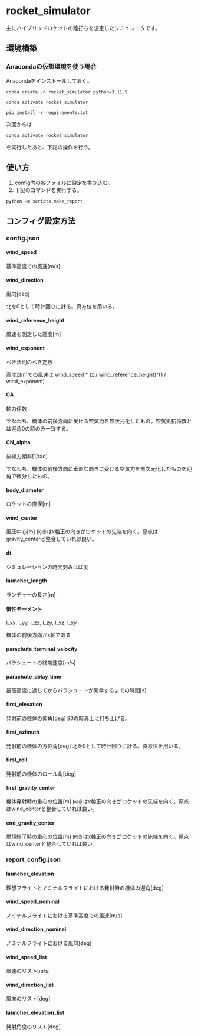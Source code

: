 # rocket_simulator
主にハイブリッドロケットの陸打ちを想定したシミュレータです。

## 環境構築

### Anacondaの仮想環境を使う場合

Anacondaをインストールしておく。

```
conda create -n rocket_simulator python=3.11.9
```

```
conda activate rocket_simulator
```

```
pip install -r requirements.txt
```
次回からは
```
conda activate rocket_simulator
```
を実行したあと、下記の操作を行う。

## 使い方
1. config内の各ファイルに設定を書き込む。
2. 下記のコマンドを実行する。
```
python -m scripts.make_report
```
## コンフィグ設定方法

### config.json

#### wind_speed
基準高度での風速[m/s]

#### wind_direction
風向[deg]

北を0として時計回りに計る。真方位を用いる。

#### wind_reference_height
風速を測定した高度[m]

#### wind_exponent
べき法則のべき定数

高度z[m]での風速は
wind_speed * (z / wind_reference_height)^(1 / wind\_exponent)

#### CA
軸力係数

すなわち、機体の前後方向に受ける空気力を無次元化したもの。空気抵抗係数とは迎角0の時のみ一致する。

#### CN_alpha
放線力傾斜[1/rad]

すなわち、機体の前後方向に垂直な向きに受ける空気力を無次元化したものを迎角で微分したもの。

#### body_diameter
ロケットの直径[m]

#### wind_center
風圧中心[m] 向きはx軸正の向きがロケットの先端を向く。原点はgravity_centerと整合していれば良い。

#### dt
シミュレーションの時間刻みはば[t]

#### launcher_length

ランチャーの長さ[m]

#### 慣性モーメント
I_xx, I_yy, I_zz, I_zy, I_xz, I_xy

機体の前後方向がx軸である

#### parachute_terminal_velocity
パラシュートの終端速度[m/s]

#### parachute_delay_time
最高高度に達してからパラシュートが開傘するまでの時間[s]

#### first_elevation
発射前の機体の仰角[deg] 90の時真上に打ち上げる。

#### first_azimuth
発射前の機体の方位角[deg] 北を0として時計回りに計る。真方位を用いる。

#### first_roll
発射前の機体のロール角[deg]

#### first_gravity_center
機体発射時の重心の位置[m] 向きはx軸正の向きがロケットの先端を向く。原点はwind_centerと整合していれば良い。

#### end_gravity_center
燃焼終了時の重心の位置[m] 向きはx軸正の向きがロケットの先端を向く。原点はwind_centerと整合していれば良い。

### report_config.json

#### launcher_elevation
理想フライトとノミナルフライトにおける発射時の機体の迎角[deg]

#### wind_speed_nominal
ノミナルフライトにおける基準高度での風速[m/s]

#### wind_direction_nominal
ノミナルフライトにおける風向[deg]

#### wind_speed_list
風速のリスト[m/s]

#### wind_direction_list
風向のリスト[deg]

#### launcher_elevation_list
発射角度のリスト[deg]

